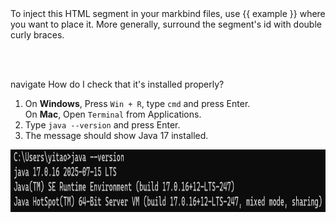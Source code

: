 <variable name="example">
To inject this HTML segment in your markbind files, use {{ example }} where you want to place it.
More generally, surround the segment's id with double curly braces.
</variable>

<br><br>

<!-- Shows a tooltip for instructions on navigating in the terminal. -->
<variable name="navigate">
<popover header="Basic commands" content="
`ls` to list and view all available files in the current folder.<br>
`cd ..` to navigate to a parent folder.<br>
`cd FILE_NAME` to navigate into FILE_NAME.<br>
">navigate
</popover>
</variable>

<!-- Shows a popup for instructions on verifying the installed Java version. -->
<variable name="verifyJava17">
<trigger trigger="click" for="verify-java-17">
    How do I check that it's installed properly?
</trigger>

<modal id="verify-java-17" header="Verify installation of Java 17" center large>

1. On **Windows**, Press `Win + R`, type `cmd` and press Enter.<br>
   On **Mac**, Open `Terminal` from Applications.<br>
2. Type `java --version` and press Enter. <br>
3. The message should show Java 17 installed.

<img src="images/verify-java-17.png" alt="Image showing Java 17 installed" width="750" height="100"/>
</modal>
</variable>
